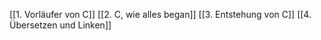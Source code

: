 [[1. Vorläufer von C]]
[[2. C, wie alles began]]
[[3. Entstehung von C]]
[[4. Übersetzen und Linken]]